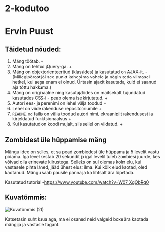 # 2-kodutoo
# Ervin Puust

## Täidetud nõuded:

1. Mäng töötab. +
1. Mäng on tehtud jQuery-ga. +
1. Mäng on objektorienteeritud (klassides) ja kasutatud on AJAX-it. -   (Millegipärast jäi see punkt kahesilma vahele ja nägin seda viimasel hetkel, kui aega enam ei olnud. Üritasin ajaxit kasutada, kuid ei saanud aja tõttu hakkama.)
1. Mäng on originaalne ning kasutajaliides on maitsekalt kujundatud kasutades CSS-i - peab olema ise kirjutatud. +
1. Autori ees- ja perenimi on lehel välja toodud +
1. Lehel on viide rakenduse repositooriumile +
1. `README.md` failis on välja toodud autori nimi, ekraanipilt rakendusest ja kirjeldatud funktsionaalsus +
1. Kui kasutatud on koodi mujalt, siis sellel on viidatud. +

## Zombidest üle hüppamise mäng
Mängu idee on selles, et sa pead zombiedest üle hüppama ja 5 levelit vastu pidama. Iga level kestab 20 sekundit ja igal levelil tuleb zombiesi juurde, kes võivad olla erinevate kiirustega. Selleks on sul olemas kolm elu, kui vastasele pihta lähed, jääd ühest elust ilma. Kui kõik elud kaotad, oled kaotanud. Mängu saab pausile panna ja ka lihtsalt ära lõpetada.

Kasutatud tutorial -https://www.youtube.com/watch?v=WX7_XgQbRq0

## Kuvatõmmis:



![Kuvatõmmis (21)](https://user-images.githubusercontent.com/90192519/167277838-16a44cdf-2a73-45d4-a715-3243e3594110.png)

Katsetasin suht kaua aga, ma ei osanud neid valgeid boxe ära kaotada mängija ja vastaste tagant.
